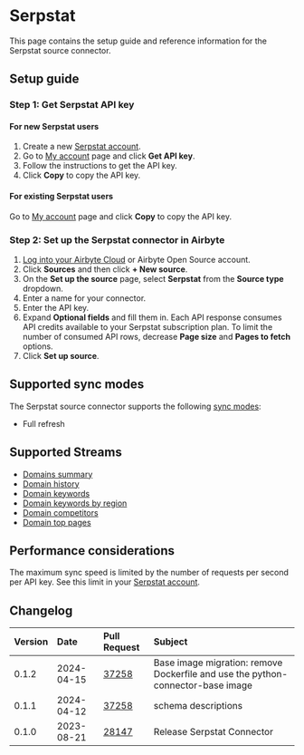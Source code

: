 # Serpstat

This page contains the setup guide and reference information for the Serpstat source connector.

## Setup guide
### Step 1: Get Serpstat API key 

#### For new Serpstat users

1. Create a new [Serpstat account](https://serpstat.com/signup/?utm_source=).
2. Go to [My account](https://serpstat.com/users/profile/) page and click **Get API key**.
3. Follow the instructions to get the API key.
4. Click **Copy** to copy the API key.

#### For existing Serpstat users

Go to [My account](https://serpstat.com/users/profile/) page and click **Copy** to copy the API key.

### Step 2: Set up the Serpstat connector in Airbyte

1. [Log into your Airbyte Cloud](https://cloud.airbyte.io/workspaces) or Airbyte Open Source account.
2. Click **Sources** and then click **+ New source**.
3. On the **Set up the source** page, select **Serpstat** from the **Source type** dropdown.
4. Enter a name for your connector.
5. Enter the API key.
6. Expand **Optional fields** and fill them in. Each API response consumes API credits available to your Serpstat subscription plan. To limit the number of consumed API rows, decrease **Page size** and **Pages to fetch** options.
7. Click **Set up source**.

## Supported sync modes

The Serpstat source connector supports the following [sync modes](https://docs.airbyte.com/cloud/core-concepts#connection-sync-modes):

* Full refresh

## Supported Streams

* [Domains summary](https://serpstat.com/api/412-summarnij-otchet-po-domenu-v4-serpstatdomainproceduregetdomainsinfo/)
* [Domain history](https://serpstat.com/api/420-istoriya-po-domenu-v4-serpstatdomainproceduregetdomainshistory/)
* [Domain keywords](https://serpstat.com/api/584-top-search-engine-keywords-by-v4-domain-serpstatdomainproceduregetdomainkeywords/)
* [Domain keywords by region](https://serpstat.com/api/sorting-the-domain-by-keywords/)
* [Domain competitors](https://serpstat.com/api/590-domain-competitors-in-v4-search-result-serpstatdomainproceduregetcompetitors/)
* [Domain top pages](https://serpstat.com/api/588-domain-top-urls-v4-serpstatdomainproceduregettopurls/)

## Performance considerations 
    
The maximum sync speed is limited by the number of requests per second per API key. See this limit in your [Serpstat account](https://serpstat.com/users/profile/).

## Changelog

| Version | Date       | Pull Request                                             | Subject                                                                                       |
|:--------| :--------- | :------------------------------------------------------- | :-------------------------------------------------------------------------------------------- |
| 0.1.2 | 2024-04-15 | [37258](https://github.com/airbytehq/airbyte/pull/37258) | Base image migration: remove Dockerfile and use the python-connector-base image |
| 0.1.1 | 2024-04-12 | [37258](https://github.com/airbytehq/airbyte/pull/37258) | schema descriptions |
| 0.1.0   | 2023-08-21 | [28147](https://github.com/airbytehq/airbyte/pull/28147)   | Release Serpstat Connector                                                                |
